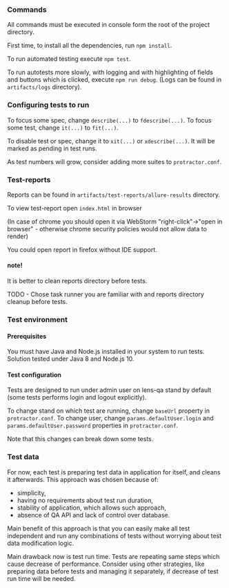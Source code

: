 ### Commands

All commands must be executed in console form the root of the project directory.

First time, to install all the dependencies, run `npm install`.

To run automated testing execute `npm test`.

To run autotests more slowly,
 with logging and with highlighting of fields and buttons which is clicked,
 execute `npm run debug`.
(Logs can be found in `artifacts/logs` directory).

### Configuring tests to run

To focus some spec, change `describe(...)` to `fdescribe(...)`.
To focus some test, change `it(...)` to `fit(...)`.

To disable test or spec, change it to `xit(...)` or `xdescribe(...)`. It will be marked as pending in test runs.

As test numbers will grow, consider adding more suites to `protractor.conf`.

### Test-reports

Reports can be found in `artifacts/test-reports/allure-results` directory.

To view test-report open `index.html` in browser

(In case of chrome you should open it via WebStorm
 "right-click"->"open in browser" - otherwise chrome security policies would not allow data to render)

You could open report in firefox without IDE support.

#### note!
It is better to clean reports directory before tests.

TODO - Chose task runner you are familiar with and reports directory cleanup before tests.

### Test environment

#### Prerequisites

You must have Java and Node.js installed in your system to run tests.
Solution tested under Java 8 and Node.js 10.

#### Test configuration

Tests are designed to run under admin user on lens-qa stand by default (some tests performs login and logout explicitly).

To change stand on which test are running, change `baseUrl` property in `protractor.conf`.
To change user, change `params.defaultUser.login` and `params.defaultUser.password` properties in `protractor.conf`.

Note that this changes can break down some tests.

### Test data

For now, each test is preparing test data in application for itself, and cleans it afterwards.
This approach was chosen because of:
 - simplicity,
 - having no requirements about test run duration,
 - stability of application, which allows such approach,
 - absence of QA API and lack of control over database.

Main benefit of this approach is that you can easily make all test independent
and run any combinations of tests without worrying about test data modification logic.

Main drawback now is test run time. Tests are repeating same steps which cause decrease of performance.
Consider using other strategies, like preparing data before tests and managing it separately,
 if decrease of test run time will be needed.
